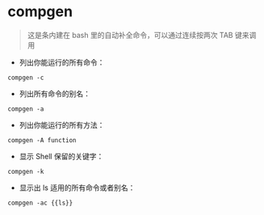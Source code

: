# compgen

> 这是条内建在 bash 里的自动补全命令，可以通过连续按两次 TAB 键来调用

- 列出你能运行的所有命令：

`compgen -c`

- 列出所有命令的别名：

`compgen -a`

- 列出你能运行的所有方法：

`compgen -A function`

- 显示 Shell 保留的关键字：

`compgen -k`

- 显示出 ls 适用的所有命令或者别名：

`compgen -ac {{ls}}`

[#]: contributors: ([王兴宇，Linux & BC]，[Mr. Ren]，[程世定])